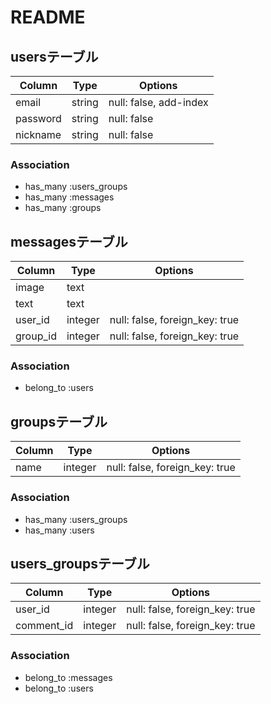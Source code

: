 # README



## usersテーブル
|Column|Type|Options|
|------|----|-------|
|email|string|null: false, add-index|
|password|string|null: false|
|nickname|string|null: false|
### Association
- has_many :users_groups
- has_many :messages
- has_many :groups


## messagesテーブル
|Column|Type|Options|
|------|----|-------|
|image|text||
|text|text||
|user_id|integer|null: false, foreign_key: true|
|group_id|integer|null: false, foreign_key: true|
### Association
- belong_to :users


## groupsテーブル
|Column|Type|Options|
|------|----|-------|
|name|integer|null: false, foreign_key: true|
### Association
- has_many :users_groups
- has_many :users

## users_groupsテーブル
|Column|Type|Options|
|------|----|-------|
|user_id|integer|null: false, foreign_key: true|
|comment_id|integer|null: false, foreign_key: true|
### Association
- belong_to :messages
- belong_to :users
